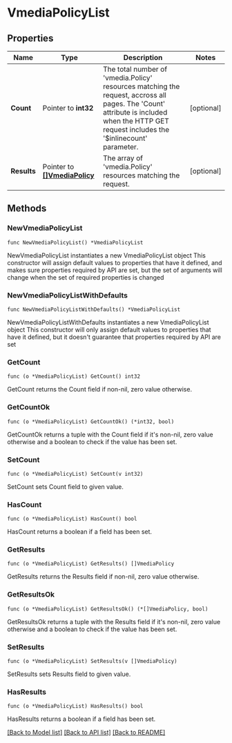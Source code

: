 # VmediaPolicyList

## Properties

Name | Type | Description | Notes
------------ | ------------- | ------------- | -------------
**Count** | Pointer to **int32** | The total number of &#39;vmedia.Policy&#39; resources matching the request, accross all pages. The &#39;Count&#39; attribute is included when the HTTP GET request includes the &#39;$inlinecount&#39; parameter. | [optional] 
**Results** | Pointer to [**[]VmediaPolicy**](vmedia.Policy.md) | The array of &#39;vmedia.Policy&#39; resources matching the request. | [optional] 

## Methods

### NewVmediaPolicyList

`func NewVmediaPolicyList() *VmediaPolicyList`

NewVmediaPolicyList instantiates a new VmediaPolicyList object
This constructor will assign default values to properties that have it defined,
and makes sure properties required by API are set, but the set of arguments
will change when the set of required properties is changed

### NewVmediaPolicyListWithDefaults

`func NewVmediaPolicyListWithDefaults() *VmediaPolicyList`

NewVmediaPolicyListWithDefaults instantiates a new VmediaPolicyList object
This constructor will only assign default values to properties that have it defined,
but it doesn't guarantee that properties required by API are set

### GetCount

`func (o *VmediaPolicyList) GetCount() int32`

GetCount returns the Count field if non-nil, zero value otherwise.

### GetCountOk

`func (o *VmediaPolicyList) GetCountOk() (*int32, bool)`

GetCountOk returns a tuple with the Count field if it's non-nil, zero value otherwise
and a boolean to check if the value has been set.

### SetCount

`func (o *VmediaPolicyList) SetCount(v int32)`

SetCount sets Count field to given value.

### HasCount

`func (o *VmediaPolicyList) HasCount() bool`

HasCount returns a boolean if a field has been set.

### GetResults

`func (o *VmediaPolicyList) GetResults() []VmediaPolicy`

GetResults returns the Results field if non-nil, zero value otherwise.

### GetResultsOk

`func (o *VmediaPolicyList) GetResultsOk() (*[]VmediaPolicy, bool)`

GetResultsOk returns a tuple with the Results field if it's non-nil, zero value otherwise
and a boolean to check if the value has been set.

### SetResults

`func (o *VmediaPolicyList) SetResults(v []VmediaPolicy)`

SetResults sets Results field to given value.

### HasResults

`func (o *VmediaPolicyList) HasResults() bool`

HasResults returns a boolean if a field has been set.


[[Back to Model list]](../README.md#documentation-for-models) [[Back to API list]](../README.md#documentation-for-api-endpoints) [[Back to README]](../README.md)


